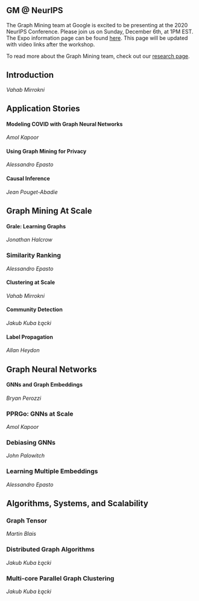 ## GM @ NeurIPS

The Graph Mining team at Google is excited to be presenting at the 2020 NeurIPS Conference. Please join us on Sunday, December 6th, at 1PM EST. The Expo information page can be found [here](https://nips.cc/Conferences/2020/Schedule?showEvent=20237). This page will be updated with video links after the workshop.

To read more about the Graph Mining team, check out our [research page](https://research.google/teams/algorithms-optimization/graph-mining/).

## Introduction
_Vahab Mirrokni_

## Application Stories

#### Modeling COVID with Graph Neural Networks
_Amol Kapoor_

#### Using Graph Mining for Privacy 
_Alessandro Epasto_

#### Causal Inference
_Jean Pouget-Abadie_

## Graph Mining At Scale

#### Grale: Learning Graphs
_Jonathan Halcrow_

### Similarity Ranking
_Alessandro Epasto_

#### Clustering at Scale
_Vahab Mirrokni_

#### Community Detection
_Jakub Kuba Łącki_

#### Label Propagation
_Allan Heydon_

## Graph Neural Networks

#### GNNs and Graph Embeddings
_Bryan Perozzi_

### PPRGo: GNNs at Scale
_Amol Kapoor_

### Debiasing GNNs
_John Palowitch_

### Learning Multiple Embeddings
_Alessandro Epasto_

## Algorithms, Systems, and Scalability

### Graph Tensor
_Martin Blais_

### Distributed Graph Algorithms
_Jakub Kuba Łącki_

### Multi-core Parallel Graph Clustering
_Jakub Kuba Łącki_

